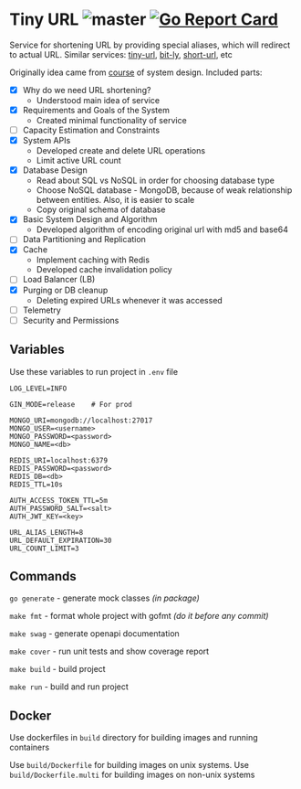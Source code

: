 # Tiny URL ![master](https://github.com/mebr0/tiny-url/actions/workflows/master.yml/badge.svg) [![Go Report Card](https://goreportcard.com/badge/github.com/mebr0/tiny-url)](https://goreportcard.com/report/github.com/mebr0/tiny-url)

Service for shortening URL by providing special aliases, which will redirect
to actual URL. Similar services: [tiny-url], [bit-ly], [short-url], etc

Originally idea came from [course] of system design. Included parts:

- [x] Why do we need URL shortening?
    * Understood main idea of service
- [x] Requirements and Goals of the System
    * Created minimal functionality of service
- [ ] Capacity Estimation and Constraints
- [x] System APIs
    * Developed create and delete URL operations
    * Limit active URL count
- [x] Database Design
    * Read about SQL vs NoSQL in order for choosing database type
    * Choose NoSQL database - MongoDB, because of weak relationship 
      between entities. Also, it is easier to scale
    * Copy original schema of database
- [x] Basic System Design and Algorithm
    * Developed algorithm of encoding original url with md5 and base64
- [ ] Data Partitioning and Replication
- [x] Cache
    * Implement caching with Redis
    * Developed cache invalidation policy
- [ ] Load Balancer (LB)
- [x] Purging or DB cleanup
    * Deleting expired URLs whenever it was accessed
- [ ] Telemetry
- [ ] Security and Permissions

## Variables

Use these variables to run project in `.env` file

```dotenv
LOG_LEVEL=INFO

GIN_MODE=release    # For prod

MONGO_URI=mongodb://localhost:27017
MONGO_USER=<username>
MONGO_PASSWORD=<password>
MONGO_NAME=<db>

REDIS_URI=localhost:6379
REDIS_PASSWORD=<password>
REDIS_DB=<db>
REDIS_TTL=10s

AUTH_ACCESS_TOKEN_TTL=5m
AUTH_PASSWORD_SALT=<salt>
AUTH_JWT_KEY=<key>

URL_ALIAS_LENGTH=8
URL_DEFAULT_EXPIRATION=30
URL_COUNT_LIMIT=3
```

## Commands

`go generate` - generate mock classes _(in package)_

`make fmt` - format whole project with gofmt _(do it before any commit)_

`make swag` - generate openapi documentation

`make cover` - run unit tests and show coverage report

`make build` - build project

`make run` - build and run project

## Docker

Use dockerfiles in `build` directory for building images and running containers

Use `build/Dockerfile` for building images on unix systems. 
Use `build/Dockerfile.multi` for building images on non-unix systems

[course]: https://www.educative.io/courses/grokking-the-system-design-interview/m2ygV4E81AR
[tiny-url]: https://tinyurl.com/app
[bit-ly]: https://bitly.com/
[short-url]: https://www.shorturl.at/
